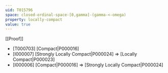 ```yaml
---
uid: T015796
space: closed-ordinal-space-[0,gamma]-(gamma-<-omega)
property: locally-compact
value: true
---
```

[[Proof]]

* [T000703] [Compact|P000016]
* [I000007] [Strongly Locally Compact|P000024] => [Locally Compact|P000023]
* [I000006] [Compact|P000016] => [Strongly Locally Compact|P000024]

